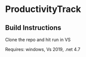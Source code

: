 # ProductivityTrack

## Build Instructions

Clone the repo and hit run in VS

Requires: windows, Vs 2019, .net 4.7
